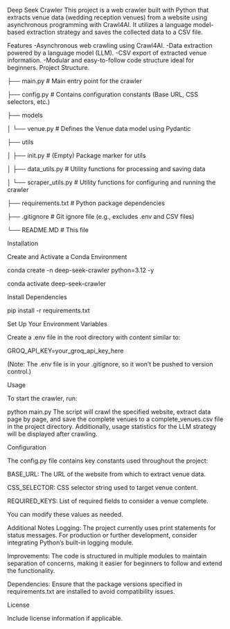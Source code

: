 Deep Seek Crawler
This project is a web crawler built with Python that extracts venue data (wedding reception venues) from a website using asynchronous programming with Crawl4AI. It utilizes a language model-based extraction strategy and saves the collected data to a CSV file.

Features
-Asynchronous web crawling using Crawl4AI.
-Data extraction powered by a language model (LLM).
-CSV export of extracted venue information.
-Modular and easy-to-follow code structure ideal for beginners.
Project Structure.

├── main.py # Main entry point for the crawler

├── config.py # Contains configuration constants (Base URL, CSS selectors, etc.)

├── models

│ └── venue.py # Defines the Venue data model using Pydantic

├── utils

│ ├── init.py # (Empty) Package marker for utils

│ ├── data_utils.py # Utility functions for processing and saving data

│ └── scraper_utils.py # Utility functions for configuring and running the crawler

├── requirements.txt # Python package dependencies

├── .gitignore # Git ignore file (e.g., excludes .env and CSV files)

└── README.MD # This file

Installation

Create and Activate a Conda Environment

conda create -n deep-seek-crawler python=3.12 -y

conda activate deep-seek-crawler

Install Dependencies

pip install -r requirements.txt

Set Up Your Environment Variables

Create a .env file in the root directory with content similar to:

GROQ_API_KEY=your_groq_api_key_here

(Note: The .env file is in your .gitignore, so it won’t be pushed to version control.)

Usage

To start the crawler, run:

python main.py
The script will crawl the specified website, extract data page by page, and save the complete venues to a complete_venues.csv file in the project directory. Additionally, usage statistics for the LLM strategy will be displayed after crawling.

Configuration

The config.py file contains key constants used throughout the project:

BASE_URL: The URL of the website from which to extract venue data.

CSS_SELECTOR: CSS selector string used to target venue content.

REQUIRED_KEYS: List of required fields to consider a venue complete.

You can modify these values as needed.

Additional Notes
Logging: The project currently uses print statements for status messages. For production or further development, consider integrating Python’s built-in logging module.

Improvements: The code is structured in multiple modules to maintain separation of concerns, making it easier for beginners to follow and extend the functionality.

Dependencies: Ensure that the package versions specified in requirements.txt are installed to avoid compatibility issues.

License

Include license information if applicable.
